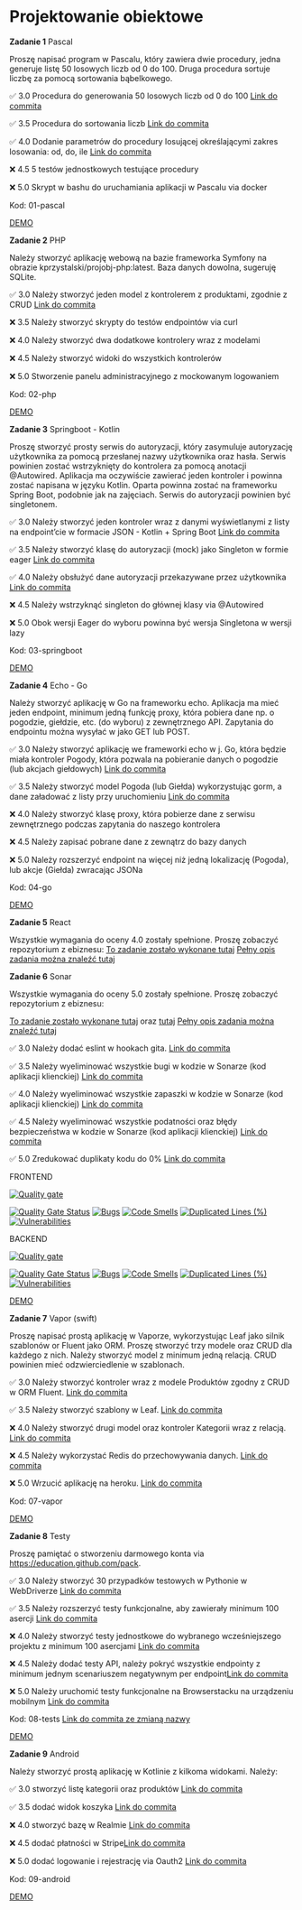 # Projektowanie obiektowe

**Zadanie 1** Pascal

Proszę napisać program w Pascalu, który zawiera dwie procedury, jedna generuje listę 50 losowych liczb od 0 do 100. Druga procedura sortuje liczbę za pomocą sortowania bąbelkowego.

:white_check_mark: 3.0 Procedura do generowania 50 losowych liczb od 0 do 100 [Link do commita](https://github.com/mario343/proj-obiektowe/commit/2b6c3946b9b4f351fb27b756c8c27e9c7c9a0d39)

:white_check_mark: 3.5 Procedura do sortowania liczb [Link do commita](https://github.com/mario343/proj-obiektowe/commit/2b6c3946b9b4f351fb27b756c8c27e9c7c9a0d39)

:white_check_mark: 4.0 Dodanie parametrów do procedury losującej określającymi zakres
losowania: od, do, ile [Link do commita](https://github.com/mario343/proj-obiektowe/commit/2b6c3946b9b4f351fb27b756c8c27e9c7c9a0d39)

:x: 4.5 5 testów jednostkowych testujące procedury

:x: 5.0 Skrypt w bashu do uruchamiania aplikacji w Pascalu via docker

Kod: 01-pascal

[DEMO](https://github.com/mario343/proj-obiektowe/blob/main/demos/zadanie1.gif)

**Zadanie 2** PHP

Należy stworzyć aplikację webową na bazie frameworka Symfony na
obrazie kprzystalski/projobj-php:latest. Baza danych dowolna, sugeruję
SQLite.

:white_check_mark: 3.0 Należy stworzyć jeden model z kontrolerem z produktami, zgodnie z CRUD [Link do commita](https://github.com/mario343/proj-obiektowe/commit/b8117c51a0443eccce869f306bfbcb9710cf2716)

:x: 3.5 Należy stworzyć skrypty do testów endpointów via curl

:x: 4.0 Należy stworzyć dwa dodatkowe kontrolery wraz z modelami

:x: 4.5 Należy stworzyć widoki do wszystkich kontrolerów

:x: 5.0 Stworzenie panelu administracyjnego z mockowanym logowaniem

Kod: 02-php

[DEMO](https://github.com/mario343/proj-obiektowe/blob/main/demos/zadanie2.gif)

**Zadanie 3** Springboot - Kotlin

Proszę stworzyć prosty serwis do autoryzacji, który zasymuluje autoryzację użytkownika za pomocą przesłanej nazwy użytkownika oraz
hasła. Serwis powinien zostać wstrzyknięty do kontrolera za pomocą anotacji @Autowired. Aplikacja ma oczywiście zawierać jeden kontroler
i powinna zostać napisana w języku Kotlin. Oparta powinna zostać na frameworku Spring Boot, podobnie jak na zajęciach. Serwis do
autoryzacji powinien być singletonem.

:white_check_mark: 3.0 Należy stworzyć jeden kontroler wraz z danymi wyświetlanymi z
listy na endpoint’cie w formacie JSON - Kotlin + Spring Boot [Link do commita](https://github.com/mario343/proj-obiektowe/commit/cbad346936cbc1a5d4ad4bb3d6c038f4b66f5dc9)

:white_check_mark: 3.5 Należy stworzyć klasę do autoryzacji (mock) jako Singleton w
formie eager [Link do commita](https://github.com/mario343/proj-obiektowe/commit/cbad346936cbc1a5d4ad4bb3d6c038f4b66f5dc9)

:white_check_mark: 4.0 Należy obsłużyć dane autoryzacji przekazywane przez użytkownika [Link do commita](https://github.com/mario343/proj-obiektowe/commit/cbad346936cbc1a5d4ad4bb3d6c038f4b66f5dc9)

:x: 4.5 Należy wstrzyknąć singleton do głównej klasy via @Autowired

:x: 5.0 Obok wersji Eager do wyboru powinna być wersja Singletona w wersji
lazy

Kod: 03-springboot

[DEMO](https://github.com/mario343/proj-obiektowe/blob/main/demos/zadanie3.gif)

**Zadanie 4** Echo - Go

Należy stworzyć aplikację w Go na frameworku echo. Aplikacja ma mieć
jeden endpoint, minimum jedną funkcję proxy, która pobiera dane np. o
pogodzie, giełdzie, etc. (do wyboru) z zewnętrznego API. Zapytania do
endpointu można wysyłać w jako GET lub POST.

:white_check_mark: 3.0 Należy stworzyć aplikację we frameworki echo w j. Go, która będzie
miała kontroler Pogody, która pozwala na pobieranie danych o pogodzie
(lub akcjach giełdowych) [Link do commita](https://github.com/mario343/proj-obiektowe/commit/c05f4b57dfab0d517e855cc056d515ed402f8c32)

:white_check_mark: 3.5 Należy stworzyć model Pogoda (lub Giełda) wykorzystując gorm, a
dane załadować z listy przy uruchomieniu [Link do commita](https://github.com/mario343/proj-obiektowe/commit/c05f4b57dfab0d517e855cc056d515ed402f8c32)

:x: 4.0 Należy stworzyć klasę proxy, która pobierze dane z serwisu
zewnętrznego podczas zapytania do naszego kontrolera

:x: 4.5 Należy zapisać pobrane dane z zewnątrz do bazy danych

:x: 5.0 Należy rozszerzyć endpoint na więcej niż jedną lokalizację
(Pogoda), lub akcje (Giełda) zwracając JSONa

Kod: 04-go

[DEMO](https://github.com/mario343/proj-obiektowe/blob/main/demos/zadanie4.gif)

**Zadanie 5** React

Wszystkie wymagania do oceny 4.0 zostały spełnione. Proszę zobaczyć repozytorium z ebiznesu:
[To zadanie zostało wykonane tutaj](https://github.com/mario343/ebiznes/tree/main/05-react-06-tests)
[Pełny opis zadania można znaleźć tutaj](https://github.com/mario343/ebiznes/blob/main/README.md)

**Zadanie 6** Sonar

Wszystkie wymagania do oceny 5.0 zostały spełnione. Proszę zobaczyć repozytorium z ebiznesu:

[To zadanie zostało wykonane tutaj](https://github.com/mario343/ebiznes/tree/main/05-react-06-tests) oraz [tutaj](https://github.com/mario343/ebiznes/tree/main/07-sonar)
[Pełny opis zadania można znaleźć tutaj](https://github.com/mario343/ebiznes/blob/main/README.md)

:white_check_mark: 3.0 Należy dodać eslint w hookach gita. [Link do commita](https://github.com/mario343/ebiznes/commit/3cc44a3bdace0e4cdf0594c0506c08f1fe12fd51)

:white_check_mark: 3.5 Należy wyeliminować wszystkie bugi w kodzie w Sonarze (kod
aplikacji klienckiej) [Link do commita](https://github.com/mario343/ebiznes/commit/d2f2ee71a57857f69262341fd0449b3fc4184204)

:white_check_mark: 4.0 Należy wyeliminować wszystkie zapaszki w kodzie w Sonarze (kod
aplikacji klienckiej) [Link do commita](https://github.com/mario343/ebiznes/commit/d2f2ee71a57857f69262341fd0449b3fc4184204)

:white_check_mark: 4.5 Należy wyeliminować wszystkie podatności oraz błędy bezpieczeństwa
w kodzie w Sonarze (kod aplikacji klienckiej) [Link do commita](https://github.com/mario343/ebiznes/commit/d2f2ee71a57857f69262341fd0449b3fc4184204)

:white_check_mark: 5.0 Zredukować duplikaty kodu do 0% [Link do commita](https://github.com/mario343/ebiznes/commit/d2f2ee71a57857f69262341fd0449b3fc4184204)

FRONTEND

[![Quality gate](https://sonarcloud.io/api/project_badges/quality_gate?project=mario343_frontend)](https://sonarcloud.io/summary/new_code?id=mario343_frontend)

[![Quality Gate Status](https://sonarcloud.io/api/project_badges/measure?project=mario343_frontend&metric=alert_status)](https://sonarcloud.io/summary/new_code?id=mario343_frontend)
[![Bugs](https://sonarcloud.io/api/project_badges/measure?project=mario343_frontend&metric=bugs)](https://sonarcloud.io/summary/new_code?id=mario343_frontend)
[![Code Smells](https://sonarcloud.io/api/project_badges/measure?project=mario343_frontend&metric=code_smells)](https://sonarcloud.io/summary/new_code?id=mario343_frontend)
[![Duplicated Lines (%)](https://sonarcloud.io/api/project_badges/measure?project=mario343_frontend&metric=duplicated_lines_density)](https://sonarcloud.io/summary/new_code?id=mario343_frontend)
[![Vulnerabilities](https://sonarcloud.io/api/project_badges/measure?project=mario343_frontend&metric=vulnerabilities)](https://sonarcloud.io/summary/new_code?id=mario343_frontend)

BACKEND

[![Quality gate](https://sonarcloud.io/api/project_badges/quality_gate?project=mario343_backend)](https://sonarcloud.io/summary/new_code?id=mario343_backend)

[![Quality Gate Status](https://sonarcloud.io/api/project_badges/measure?project=mario343_backend&metric=alert_status)](https://sonarcloud.io/summary/new_code?id=mario343_backend)
[![Bugs](https://sonarcloud.io/api/project_badges/measure?project=mario343_backend&metric=bugs)](https://sonarcloud.io/summary/new_code?id=mario343_backend)
[![Code Smells](https://sonarcloud.io/api/project_badges/measure?project=mario343_backend&metric=code_smells)](https://sonarcloud.io/summary/new_code?id=mario343_backend)
[![Duplicated Lines (%)](https://sonarcloud.io/api/project_badges/measure?project=mario343_backend&metric=duplicated_lines_density)](https://sonarcloud.io/summary/new_code?id=mario343_backend)
[![Vulnerabilities](https://sonarcloud.io/api/project_badges/measure?project=mario343_backend&metric=vulnerabilities)](https://sonarcloud.io/summary/new_code?id=mario343_backend)

[DEMO](https://github.com/mario343/ebiznes/blob/main/demos/zadanie7.gif)

**Zadanie 7** Vapor (swift)

Proszę napisać prostą aplikację w Vaporze, wykorzystując Leaf jako
silnik szablonów or Fluent jako ORM. Proszę stworzyć trzy modele oraz
CRUD dla każdego z nich. Należy stworzyć model z minimum jedną
relacją. CRUD powinien mieć odzwierciedlenie w szablonach.

:white_check_mark: 3.0 Należy stworzyć kontroler wraz z modele Produktów zgodny z CRUD w
ORM Fluent. [Link do commita](https://github.com/mario343/proj-obiektowe/commit/1f77b9ed1f4da7a85b909df0dd2233d6d01ad4c4)

:white_check_mark: 3.5 Należy stworzyć szablony w Leaf. [Link do commita](https://github.com/mario343/proj-obiektowe/commit/1f77b9ed1f4da7a85b909df0dd2233d6d01ad4c4)

:x: 4.0 Należy stworzyć drugi model oraz kontroler Kategorii wraz z
relacją. [Link do commita]()

:x: 4.5 Należy wykorzystać Redis do przechowywania danych. [Link do commita]()

:x: 5.0 Wrzucić aplikację na heroku. [Link do commita]()

Kod: 07-vapor

[DEMO](https://github.com/mario343/proj-obiektowe/blob/main/demos/zadanie7.gif)

**Zadanie 8** Testy

Proszę pamiętać o stworzeniu darmowego konta via
https://education.github.com/pack.

:white_check_mark: 3.0 Należy stworzyć 30 przypadków testowych w Pythonie w WebDriverze [Link do commita](https://github.com/mario343/proj-obiektowe/commit/00c9268da6ec0ce597c4f6acd42ab213b56035b8)

:white_check_mark: 3.5 Należy rozszerzyć testy funkcjonalne, aby zawierały minimum 100
asercji [Link do commita](https://github.com/mario343/proj-obiektowe/commit/00c9268da6ec0ce597c4f6acd42ab213b56035b8)

:x: 4.0 Należy stworzyć testy jednostkowe do wybranego wcześniejszego
projektu z minimum 100 asercjami [Link do commita]()

:x: 4.5 Należy dodać testy API, należy pokryć wszystkie endpointy z
minimum jednym scenariuszem negatywnym per endpoint[Link do commita]()

:x: 5.0 Należy uruchomić testy funkcjonalne na Browserstacku na urządzeniu
mobilnym [Link do commita]()

Kod: 08-tests
[Link do commita ze zmianą nazwy](https://github.com/mario343/proj-obiektowe/commit/2be946c2a448caf0b4ba8804679df6bbbaacfdc0)

[DEMO](https://github.com/mario343/proj-obiektowe/blob/main/demos/zadanie8.gif)

**Zadanie 9** Android

Należy stworzyć prostą aplikację w Kotlinie z kilkoma widokami.
Należy:

:white_check_mark: 3.0 stworzyć listę kategorii oraz produktów [Link do commita]()

:white_check_mark: 3.5 dodać widok koszyka [Link do commita]()

:x: 4.0 stworzyć bazę w Realmie [Link do commita]()

:x: 4.5 dodać płatności w Stripe[Link do commita]()

:x: 5.0 dodać logowanie i rejestrację via Oauth2 [Link do commita]()

Kod: 09-android

[DEMO](https://github.com/mario343/proj-obiektowe/blob/main/demos/zadanie9.gif)
